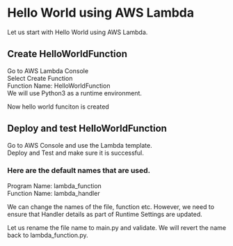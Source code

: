 # Hello World using AWS Lambda  
Let us start with Hello World using AWS Lambda.   

## Create HelloWorldFunction  
Go to AWS Lambda Console  
Select Create Function   
Function Name: HelloWorldFunction  
We will use Python3 as a runtime environment.  

Now hello world funciton is created  

## Deploy and test HelloWorldFunction  
Go to AWS Console and use the Lambda template.  
Deploy and Test and make sure it is successful.   

### Here are the default names that are used.  
Program Name: lambda_function  
Function Name: lambda_handler  

We can change the names of the file, function etc. However, we need to ensure that Handler details as part of Runtime Settings are updated.  
 
Let us rename the file name to main.py and validate. We will revert the name back to lambda_function.py.  
